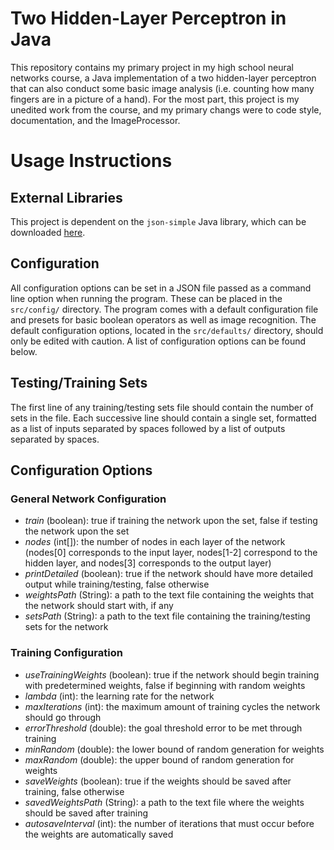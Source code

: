 # Two Hidden-Layer Perceptron in Java

This repository contains my primary project in my high school neural networks course, a Java implementation of a two hidden-layer perceptron that can also conduct some basic image analysis (i.e. counting how many fingers are in a picture of a hand). For the most part, this project is my unedited work from the course, and my primary changs were to code style, documentation, and the ImageProcessor. 

# Usage Instructions
## External Libraries
This project is dependent on the `json-simple` Java library, which can be downloaded [here](https://code.google.com/archive/p/json-simple/downloads).
## Configuration
All configuration options can be set in a JSON file passed as a command line option when running the program. These can be placed in the `src/config/` directory. The program comes with a default configuration file and presets for basic boolean operators as well as image recognition. The default configuration options, located in the `src/defaults/` directory, should only be edited with caution. A list of configuration options can be found below.

## Testing/Training Sets
The first line of any training/testing sets file should contain the number of sets in the file. Each successive line should contain a single set, formatted as a list of inputs separated by spaces followed by a list of outputs separated by spaces.

## Configuration Options
### General Network Configuration
- *train* (boolean): true if training the network upon the set, false if testing the network upon the set
- *nodes* (int[]): the number of nodes in each layer of the network (nodes[0] corresponds to the input layer, nodes[1-2] correspond to the hidden layer, and nodes[3] corresponds to the output layer)
- *printDetailed* (boolean): true if the network should have more detailed output while training/testing, false otherwise
- *weightsPath* (String): a path to the text file containing the weights that the network should start with, if any
- *setsPath* (String): a path to the text file containing the training/testing sets for the network
### Training Configuration
- *useTrainingWeights* (boolean): true if the network should begin training with predetermined weights, false if beginning with random weights
- *lambda* (int): the learning rate for the network
- *maxIterations* (int): the maximum amount of training cycles the network should go through
- *errorThreshold* (double): the goal threshold error to be met through training
- *minRandom* (double): the lower bound of random generation for weights
- *maxRandom* (double): the upper bound of random generation for weights
- *saveWeights* (boolean): true if the weights should be saved after training, false otherwise
- *savedWeightsPath* (String): a path to the text file where the weights should be saved after training
- *autosaveInterval* (int): the number of iterations that must occur before the weights are automatically saved


